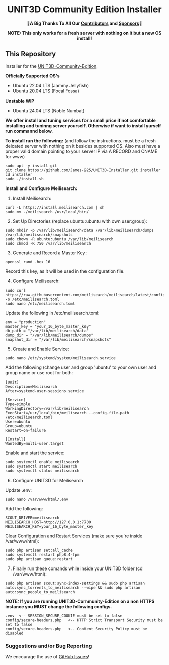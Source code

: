 <h1 align="center">UNIT3D Community Edition Installer</h1>

<p align="center">
    🎉<b>A Big Thanks To All Our <a href="https://github.com/HDInnovations/UNIT3D-Community-Edition/graphs/contributors">Contributors</a> and <a href="https://github.com/sponsors/HDVinnie">Sponsors</a></b>🎉
</p>

<p align="center"><b>NOTE: This only works for a fresh server with nothing on it but a new OS install!</b></p>

## This Repository
Installer for the [UNIT3D-Community-Edition](https://github.com/HDInnovations/UNIT3D-Community-Edition).

**Officially Supported OS's**
- Ubuntu 22.04 LTS (Jammy Jellyfish)
- Ubuntu 20.04 LTS (Focal Fossa)

**Unstable WIP**
- Ubuntu 24.04 LTS (Noble Numbat)


**We offer install and tuning services for a small price if not comfortable installing and tuninng server yourself. Otherwise if want to install yurself run commannd below.**

**To install run the following:** (and follow the instructions. must be a fresh deicated server with nothing on it besides supported OS. Also must have a proper valid domain pointing to your server IP via A RECORD and CNAME for www)
```
sudo apt -y install git
git clone https://github.com/James-925/UNIT3D-Installer.git installer
cd installer
sudo ./install.sh
```
**Install and Configure Meilisearch:**
1. Install Meilisearch:
```
curl -L https://install.meilisearch.com | sh
sudo mv ./meilisearch /usr/local/bin/
```

2. Set Up Directories (replace ubuntu:ubuntu with own user:group):
```
sudo mkdir -p /var/lib/meilisearch/data /var/lib/meilisearch/dumps /var/lib/meilisearch/snapshots
sudo chown -R ubuntu:ubuntu /var/lib/meilisearch
sudo chmod -R 750 /var/lib/meilisearch
```

3. Generate and Record a Master Key:
```
openssl rand -hex 16
```
Record this key, as it will be used in the configuration file.

4. Configure Meilisearch:
```
sudo curl https://raw.githubusercontent.com/meilisearch/meilisearch/latest/config.toml -o /etc/meilisearch.toml
sudo nano /etc/meilisearch.toml
```
Update the following in /etc/meilisearch.toml:

```
env = "production"
master_key = "your_16_byte_master_key"
db_path = "/var/lib/meilisearch/data"
dump_dir = "/var/lib/meilisearch/dumps"
snapshot_dir = "/var/lib/meilisearch/snapshots"
```
5. Create and Enable Service:
```
sudo nano /etc/systemd/system/meilisearch.service
```
Add the following (change user and group 'ubuntu' to your own user and group name or use root for both:
```
[Unit]
Description=Meilisearch
After=systemd-user-sessions.service

[Service]
Type=simple
WorkingDirectory=/var/lib/meilisearch
ExecStart=/usr/local/bin/meilisearch --config-file-path /etc/meilisearch.toml
User=ubuntu
Group=ubuntu
Restart=on-failure

[Install]
WantedBy=multi-user.target
```
Enable and start the service:
```
sudo systemctl enable meilisearch
sudo systemctl start meilisearch
sudo systemctl status meilisearch
```

6. Configure UNIT3D for Meilisearch

Update .env:
```
sudo nano /var/www/html/.env
```
Add the following:
```
SCOUT_DRIVER=meilisearch
MEILISEARCH_HOST=http://127.0.0.1:7700
MEILISEARCH_KEY=your_16_byte_master_key
```
Clear Configuration and Restart Services (make sure you're inside /var/www/html):
```
sudo php artisan set:all_cache
sudo systemctl restart php8.4-fpm
sudo php artisan queue:restart
```

7. Finally run these comands while inside your UNIT3D folder (cd /var/www/html):
```
sudo php artisan scout:sync-index-settings && sudo php artisan auto:sync_torrents_to_meilisearch --wipe && sudo php artisan auto:sync_people_to_meilisearch
```


**NOTE: If you are running UNIT3D-Community-Edition on a non HTTPS instance you MUST change the following configs.**
```
.env  <-- SESSION_SECURE_COOKIE must be set to false
config/secure-headers.php   <-- HTTP Strict Transport Security must be set to false
config/secure-headers.php   <-- Content Security Policy must be disabled
```

### Suggestions and/or Bug Reporting
We encourage the use of [GitHub Issues](https://github.com/HDInnovations/UNIT3D-INSTALLER/issues/new)!
